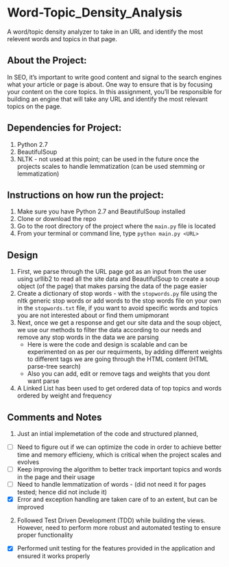 # Word-Topic_Density_Analysis #

A word/topic density analyzer to take in an URL and identify the most relevent words and topics in that page.

## About the Project: ##

In SEO, it’s important to write good content and signal to the search engines what your article or page is about. One way to ensure that is by focusing your content on the core topics. In this assignment, you’ll be responsible for building an engine that will take any URL and identify the most relevant topics on the page.

## Dependencies for Project: ##

1. Python 2.7
2. BeautifulSoup
3. NLTK - not used at this point; can be used in the future once the projects scales to handle lemmatization (can be used stemming or lemmatization)

## Instructions on how run the project: ##

1. Make sure you have Python 2.7 and BeautifulSoup installed
2. Clone or download the repo
3. Go to the root directory of the project where the ```main.py``` file is located
4. From your terminal or command line, type ```python main.py <URL>```


## Design ## 

1. First, we parse through the URL page got as an input from the user using urllib2 to read all the site data and BeautifulSoup to create a soup object (of the page) that makes parsing the data of the page easier
2. Create a dictionary of stop words - with the ```stopwords.py``` file using the nltk generic stop words or add words to the stop words file on your own in the ```stopwords.txt``` file, if you want to avoid specific words and topics you are not interested about or find them umipmorant
3. Next, once we get a response and get our site data and the soup object, we use our methods to filter the data according to our needs and remove any stop words in the data we are parsing
    - Here is were the code and design is scalable and can be experimented on as per our requirments, by adding different weights to different tags we are going through the HTML content (HTML parse-tree search)
    - Also you can add, edit or remove tags and weights that you dont want parse
4. A Linked List has been used to get ordered data of top topics and words ordered by weight and frequency

## Comments and Notes ##

1. Just an intial implemetation of the code and structured planned,
  - [ ] Need to figure out if we can optimize the code in order to achieve better time and memory efficieny, which is critical when the project scales and evolves
  - [ ] Keep improving the algorithm to better track important topics and words in the page and their usage
  - [ ] Need to handle lemmatization of words - (did not need it for pages tested; hence did not include it)
  - [x] Error and exception handling are taken care of to an extent, but can be improved
  
2. Followed Test Driven Development (TDD) while building the views. However, need to perform more robust and automated testing to ensure proper functionality 
  - [x] Performed unit testing for the features provided in the application and ensured it works properly
